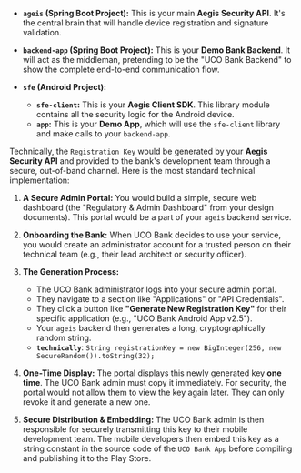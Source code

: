 * **`ageis` (Spring Boot Project):** This is your main **Aegis Security API**. It's the central brain that will handle device registration and signature validation.

* **`backend-app` (Spring Boot Project):** This is your **Demo Bank Backend**. It will act as the middleman, pretending to be the "UCO Bank Backend" to show the complete end-to-end communication flow.

* **`sfe` (Android Project):**
    * **`sfe-client`:** This is your **Aegis Client SDK**. This library module contains all the security logic for the Android device.
    * **`app`:** This is your **Demo App**, which will use the `sfe-client` library and make calls to your `backend-app`.

Technically, the `Registration Key` would be generated by your **Aegis Security API** and provided to the bank's development team through a secure, out-of-band channel. Here is the most standard technical implementation:

1.  **A Secure Admin Portal:**
    You would build a simple, secure web dashboard (the "Regulatory & Admin Dashboard" from your design documents). This portal would be a part of your `ageis` backend service.

2.  **Onboarding the Bank:**
    When UCO Bank decides to use your service, you would create an administrator account for a trusted person on their technical team (e.g., their lead architect or security officer).

3.  **The Generation Process:**
    * The UCO Bank administrator logs into your secure admin portal.
    * They navigate to a section like "Applications" or "API Credentials".
    * They click a button like **"Generate New Registration Key"** for their specific application (e.g., "UCO Bank Android App v2.5").
    * Your `ageis` backend then generates a long, cryptographically random string.
    * **`technically`**: `String registrationKey = new BigInteger(256, new SecureRandom()).toString(32);`

4.  **One-Time Display:**
    The portal displays this newly generated key **one time**. The UCO Bank admin must copy it immediately. For security, the portal would not allow them to view the key again later. They can only revoke it and generate a new one.

5.  **Secure Distribution & Embedding:**
    The UCO Bank admin is then responsible for securely transmitting this key to their mobile development team. The mobile developers then embed this key as a string constant in the source code of the `UCO Bank App` before compiling and publishing it to the Play Store.